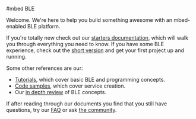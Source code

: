 #mbed BLE

Welcome. We're here to help you build something awesome with an mbed-enabled BLE platform.

If you're totally new check out our [starters documentation](/GettingStarted/DesignersIntro/), which will walk you through everything you need to know. If you have some BLE experience, check out the [short version](/GettingStarted/DevIntro/) and get your first project up and running. 

Some other references are our:

* [Tutorials](/GettingStarted/IntroSamples/), which cover basic BLE and programming concepts.
* [Code samples](/AdvSamples/Overview/), which cover service creation.
* Our [in depth review](/InDepth/BLEInDepth/) of BLE concepts.

If after reading through our documents you find that you still have questions, try our [FAQ](/BLE_FAQ/) or ask [the community](https://developer.mbed.org/teams/Bluetooth-Low-Energy/community/).